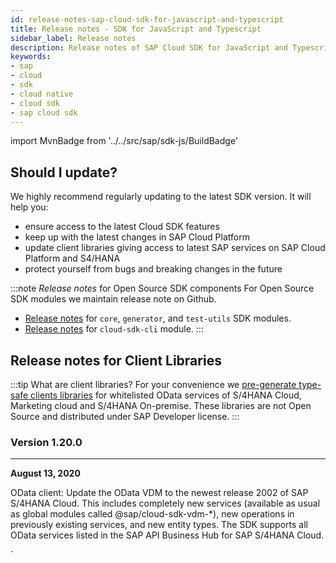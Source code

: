 ```yaml
---
id: release-notes-sap-cloud-sdk-for-javascript-and-typescript
title: Release notes - SDK for JavaScript and Typescript
sidebar_label: Release notes
description: Release notes of SAP Cloud SDK for JavaScript and Typescript, stay up to date with the recent features, fixes, dependency updates and recommendedations.
keywords:
- sap
- cloud
- sdk
- cloud native
- cloud sdk
- sap cloud sdk
---
```

import MvnBadge from '../../src/sap/sdk-js/BuildBadge'

<BuildBadge />


## Should I update?
We highly recommend regularly updating to the latest SDK version. It will help you:

- ensure access to the latest Cloud SDK features
- keep up with the latest changes in SAP Cloud Platform
- update client libraries giving access to latest SAP services on SAP Cloud Platform and S4/HANA
- protect yourself from bugs and breaking changes in the future

:::note _Release notes_ for Open Source SDK components
For Open Source SDK modules we maintain release note on Github.

- [Release notes](https://github.com/SAP/cloud-sdk/releases) for `core`, `generator`, and `test-utils` SDK modules.
- [Release notes](https://github.com/SAP/cloud-sdk-cli/releases) for `cloud-sdk-cli` module.
:::


## Release notes for Client Libraries

:::tip What are client libraries?
For your convenience we [pre-generate type-safe clients libraries](https://www.npmjs.com/search?q=%40sap%2Fcloud-sdk-vdm-*) for whitelisted OData services of S/4HANA Cloud, Marketing cloud and S/4HANA On-premise. These libraries are not Open Source and distributed under SAP Developer license.
:::

### Version 1.20.0
----------

**August 13, 2020**

OData client: Update the OData VDM to the newest release 2002 of SAP S/4HANA Cloud. This includes completely new services (available as usual as global modules called @sap/cloud-sdk-vdm-*), new operations in previously existing services, and new entity types. The SDK supports all OData services listed in the SAP API Business Hub for SAP S/4HANA Cloud.

`
